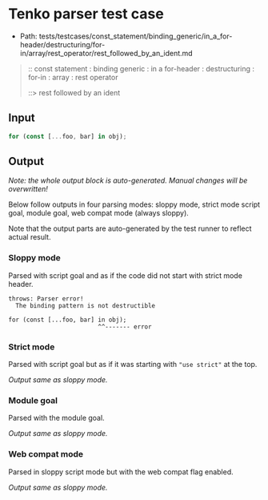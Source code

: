 # Tenko parser test case

- Path: tests/testcases/const_statement/binding_generic/in_a_for-header/destructuring/for-in/array/rest_operator/rest_followed_by_an_ident.md

> :: const statement : binding generic : in a for-header : destructuring : for-in : array : rest operator
>
> ::> rest followed by an ident

## Input

`````js
for (const [...foo, bar] in obj);
`````

## Output

_Note: the whole output block is auto-generated. Manual changes will be overwritten!_

Below follow outputs in four parsing modes: sloppy mode, strict mode script goal, module goal, web compat mode (always sloppy).

Note that the output parts are auto-generated by the test runner to reflect actual result.

### Sloppy mode

Parsed with script goal and as if the code did not start with strict mode header.

`````
throws: Parser error!
  The binding pattern is not destructible

for (const [...foo, bar] in obj);
                         ^^------- error
`````

### Strict mode

Parsed with script goal but as if it was starting with `"use strict"` at the top.

_Output same as sloppy mode._

### Module goal

Parsed with the module goal.

_Output same as sloppy mode._

### Web compat mode

Parsed in sloppy script mode but with the web compat flag enabled.

_Output same as sloppy mode._
